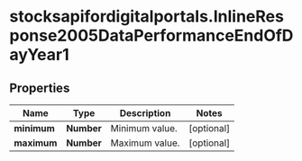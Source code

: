 # stocksapifordigitalportals.InlineResponse2005DataPerformanceEndOfDayYear1

## Properties

Name | Type | Description | Notes
------------ | ------------- | ------------- | -------------
**minimum** | **Number** | Minimum value. | [optional] 
**maximum** | **Number** | Maximum value. | [optional] 


